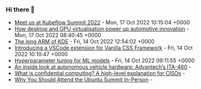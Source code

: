 ### Hi there 👋

<!--
**evilnick/evilnick** is a ✨ _special_ ✨ repository because its `README.md` (this file) appears on your GitHub profile.

Here are some ideas to get you started:

- 🔭 I’m currently working on ...
- 🌱 I’m currently learning ...
- 👯 I’m looking to collaborate on ...
- 🤔 I’m looking for help with ...
- 💬 Ask me about ...
- 📫 How to reach me: ...
- 😄 Pronouns: ...
- ⚡ Fun fact: ...
-->

<!-- blog starts -->
* [Meet us at Kubeflow Summit 2022](https://ubuntu.com//blog/meet-us-at-kubeflow-summit-2022) - Mon, 17 Oct 2022 10:15:04 +0000
* [How desktop and GPU virtualisation power up automotive innovation](https://ubuntu.com//blog/how-desktop-and-gpu-virtualisation-power-up-automotive-innovation) - Mon, 17 Oct 2022 08:40:45 +0000
* [The long ARM of KDE](https://ubuntu.com//blog/the-long-arm-of-kde) - Fri, 14 Oct 2022 12:54:02 +0000
* [Introducing a VSCode extension for Vanilla CSS Framework](https://ubuntu.com//blog/introducing-a-vscode-extension-for-vanilla-css-framework) - Fri, 14 Oct 2022 10:10:47 +0000
* [Hyperparameter tuning for ML models](https://ubuntu.com//blog/hyperparameter-tuning-kubeflow) - Fri, 14 Oct 2022 09:11:55 +0000
* [An inside look at autonomous vehicle hardware: Advantech’s ITA-460](https://ubuntu.com//blog/an-inside-look-at-autonomous-vehicle-hardware-advantechs-ita-460) - 
* [What is confidential computing? A high-level explanation for CISOs](https://ubuntu.com//blog/what-is-confidential-computing-a-high-level-explanation-for-cisos) - 
* [Why You Should Attend the Ubuntu Summit In-Person](https://ubuntu.com//blog/why-you-should-attend-ubuntu-summit-in-person) - 
<!-- blog ends -->